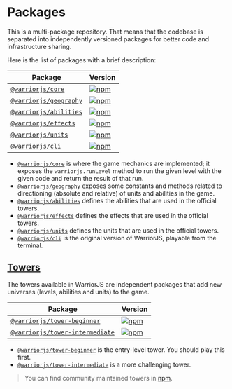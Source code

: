 # Packages

This is a multi-package repository. That means that the codebase is separated
into independently versioned packages for better code and infrastructure
sharing.

Here is the list of packages with a brief description:

| Package                                       | Version                                                      |
| --------------------------------------------- | ------------------------------------------------------------ |
| [`@warriorjs/core`][warriorjs-core]           | [![npm][warriorjs-core-badge]][warriorjs-core-npm]           |
| [`@warriorjs/geography`][warriorjs-geography] | [![npm][warriorjs-geography-badge]][warriorjs-geography-npm] |
| [`@warriorjs/abilities`][warriorjs-abilities] | [![npm][warriorjs-abilities-badge]][warriorjs-abilities-npm] |
| [`@warriorjs/effects`][warriorjs-effects]     | [![npm][warriorjs-effects-badge]][warriorjs-effects-npm]     |
| [`@warriorjs/units`][warriorjs-units]         | [![npm][warriorjs-units-badge]][warriorjs-units-npm]         |
| [`@warriorjs/cli`][warriorjs-cli]             | [![npm][warriorjs-cli-badge]][warriorjs-cli-npm]             |

- [`@warriorjs/core`][warriorjs-core] is where the game mechanics are
  implemented; it exposes the `warriorjs.runLevel` method to run the given level
  with the given code and return the result of that run.
- [`@warriorjs/geography`][warriorjs-geography] exposes some constants and
  methods related to directioning (absolute and relative) of units and abilities
  in the game.
- [`@warriorjs/abilities`][warriorjs-abilities] defines the abilities that are
  used in the official towers.
- [`@warriorjs/effects`][warriorjs-effects] defines the effects that are used in
  the official towers.
- [`@warriorjs/units`][warriorjs-units] defines the units that are used in the
  official towers.
- [`@warriorjs/cli`][warriorjs-cli] is the original version of WarriorJS,
  playable from the terminal.

## [Towers](https://warrior.js.org/docs/towers)

The towers available in WarriorJS are independent packages that add new
universes (levels, abilities and units) to the game.

| Package                                                         | Version                                                                        |
| --------------------------------------------------------------- | ------------------------------------------------------------------------------ |
| [`@warriorjs/tower-beginner`][warriorjs-tower-beginner]         | [![npm][warriorjs-tower-beginner-badge]][warriorjs-tower-beginner-npm]         |
| [`@warriorjs/tower-intermediate`][warriorjs-tower-intermediate] | [![npm][warriorjs-tower-intermediate-badge]][warriorjs-tower-intermediate-npm] |

- [`@warriorjs/tower-beginner`][warriorjs-tower-beginner] is the entry-level
  tower. You should play this first.
- [`@warriorjs/tower-intermediate`][warriorjs-tower-intermediate] is a more
  challenging tower.

> You can find community maintained towers in [npm][community-towers-npm].

[warriorjs-core]: /packages/warriorjs-core
[warriorjs-core-badge]:
  https://img.shields.io/npm/v/@warriorjs/core.svg?style=flat-square
[warriorjs-core-npm]: https://www.npmjs.com/package/@warriorjs/core
[warriorjs-geography]: /packages/warriorjs-geography
[warriorjs-geography-badge]:
  https://img.shields.io/npm/v/@warriorjs/geography.svg?style=flat-square
[warriorjs-geography-npm]: https://www.npmjs.com/package/@warriorjs/geography
[warriorjs-abilities]: /packages/warriorjs-abilities
[warriorjs-abilities-badge]:
  https://img.shields.io/npm/v/@warriorjs/abilities.svg?style=flat-square
[warriorjs-abilities-npm]: https://www.npmjs.com/package/@warriorjs/abilities
[warriorjs-effects]: /packages/warriorjs-effects
[warriorjs-effects-badge]:
  https://img.shields.io/npm/v/@warriorjs/effects.svg?style=flat-square
[warriorjs-effects-npm]: https://www.npmjs.com/package/@warriorjs/effects
[warriorjs-units]: /packages/warriorjs-units
[warriorjs-units-badge]:
  https://img.shields.io/npm/v/@warriorjs/units.svg?style=flat-square
[warriorjs-units-npm]: https://www.npmjs.com/package/@warriorjs/units
[warriorjs-cli]: /packages/warriorjs-cli
[warriorjs-cli-badge]:
  https://img.shields.io/npm/v/@warriorjs/cli.svg?style=flat-square
[warriorjs-cli-npm]: https://www.npmjs.com/package/@warriorjs/cli
[warriorjs-tower-beginner]: /packages/warriorjs-tower-beginner
[warriorjs-tower-beginner-badge]:
  https://img.shields.io/npm/v/@warriorjs/tower-beginner.svg?style=flat-square
[warriorjs-tower-beginner-npm]:
  https://www.npmjs.com/package/@warriorjs/tower-beginner
[warriorjs-tower-intermediate]: /packages/warriorjs-tower-intermediate
[warriorjs-tower-intermediate-badge]:
  https://img.shields.io/npm/v/@warriorjs/tower-intermediate.svg?style=flat-square
[warriorjs-tower-intermediate-npm]:
  https://www.npmjs.com/package/@warriorjs/tower-intermediate
[community-towers-npm]: https://www.npmjs.com/search?q=warriorjs-tower
